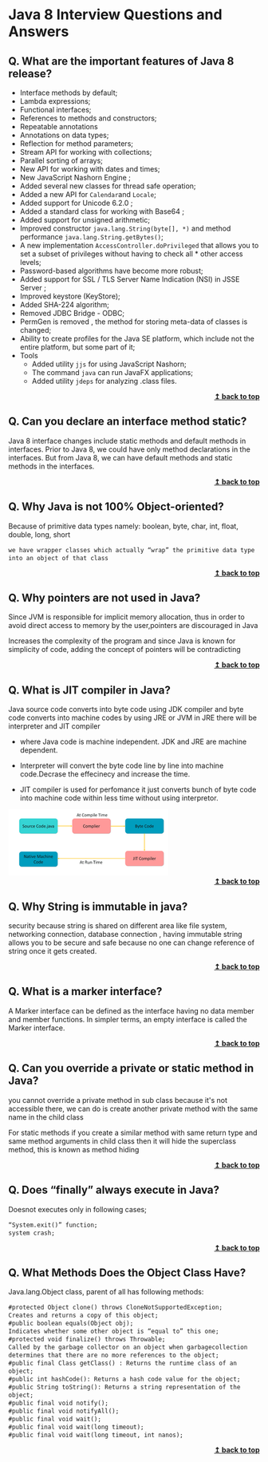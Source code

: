 # Java 8 Interview Questions and Answers

## Q. What are the important features of Java 8 release?

* Interface methods by default;
* Lambda expressions;
* Functional interfaces;
* References to methods and constructors;
* Repeatable annotations
* Annotations on data types;
* Reflection for method parameters;
* Stream API for working with collections;
* Parallel sorting of arrays;
* New API for working with dates and times;
* New JavaScript Nashorn Engine ;
* Added several new classes for thread safe operation;
* Added a new API for `Calendar`and `Locale`;
* Added support for Unicode 6.2.0 ;
* Added a standard class for working with Base64 ;
* Added support for unsigned arithmetic;
* Improved constructor `java.lang.String(byte[], *)` and method performance `java.lang.String.getBytes()`;
* A new implementation `AccessController.doPrivileged` that allows you to set a subset of privileges without having to check all * other access levels;
* Password-based algorithms have become more robust;
* Added support for SSL / TLS Server Name Indication (NSI) in JSSE Server ;
* Improved keystore (KeyStore);
* Added SHA-224 algorithm;
* Removed JDBC Bridge - ODBC;
* PermGen is removed , the method for storing meta-data of classes is changed;
* Ability to create profiles for the Java SE platform, which include not the entire platform, but some part of it;
* Tools
    * Added utility `jjs` for using JavaScript Nashorn;
    * The command `java` can run JavaFX applications;
    * Added utility `jdeps` for analyzing .class files.

<div align="right">
    <b><a href="#">↥ back to top</a></b>
</div>

## Q. Can you declare an interface method static?

Java 8 interface changes include static methods and default methods in interfaces. Prior to Java 8, we could have only method declarations in the interfaces. But from Java 8, we can have default methods and static methods in the interfaces.

<div align="right">
    <b><a href="#">↥ back to top</a></b>
</div>

## Q. Why Java is not 100% Object-oriented?

Because of primitive data types namely: boolean, byte, char, int, float, double, long, short

	we have wrapper classes which actually “wrap” the primitive data type into an object of that class

<div align="right">
    <b><a href="#">↥ back to top</a></b>
</div>

## Q. Why pointers are not used in Java?

Since JVM is responsible for implicit memory allocation, thus in order to avoid direct access to memory by the user,pointers are discouraged in Java

Increases the complexity of the program and since Java is known for simplicity of code, adding the concept of pointers will be contradicting

<div align="right">
    <b><a href="#">↥ back to top</a></b>
</div>

## Q. What is JIT compiler in Java?

Java source code converts into byte code using JDK compiler and byte code converts into machine codes by using JRE or JVM in JRE there will be interpreter and JIT compiler 

* where Java code is machine independent. JDK and JRE are machine dependent.

* Interpreter will convert the byte code line by line into machine code.Decrase the effecinecy and increase the time.

* JIT compiler is used for perfomance it just converts bunch of byte code into machine code within less time without using interpretor.

<img src="assets/JIT.png" alt="Jit Compiler" />

<div align="right">
    <b><a href="#">↥ back to top</a></b>
</div>

## Q. Why String is immutable in java?

security because string is shared on different area like file system, networking connection, database connection , having immutable string allows you to be secure and safe because no one can change reference of string once it gets created.

<div align="right">
    <b><a href="#">↥ back to top</a></b>
</div>

## Q. What is a marker interface?

A Marker interface can be defined as the interface having no data member and member functions. In simpler terms, an empty interface is called the Marker interface.

<div align="right">
    <b><a href="#">↥ back to top</a></b>
</div>

## Q. Can you override a private or static method in Java?

you cannot override a private method in sub class because it's not accessible there, we can do is create another private method with the same name in the child class

For static methods if you create a similar method with same return type and same method arguments in child class then it will hide the superclass method, this is known as method hiding

<div align="right">
    <b><a href="#">↥ back to top</a></b>
</div>
 
## Q. Does “finally” always execute in Java?

Doesnot executes only in following cases;

	“System.exit()” function;
	system crash;

<div align="right">
    <b><a href="#">↥ back to top</a></b>
</div>
 
## Q. What Methods Does the Object Class Have?

Java.lang.Object class, parent of all has following methods:
	
	#protected Object clone() throws CloneNotSupportedException;
	Creates and returns a copy of this object;
	#public boolean equals(Object obj);
	Indicates whether some other object is “equal to” this one;
	#protected void finalize() throws Throwable;
	Called by the garbage collector on an object when garbagecollection   determines that there are no more references to the object;
	#public final Class getClass() : Returns the runtime class of an object;
	#public int hashCode(): Returns a hash code value for the object;
	#public String toString(): Returns a string representation of the object;
	#public final void notify();
	#public final void notifyAll();
	#public final void wait();
	#public final void wait(long timeout);
	#public final void wait(long timeout, int nanos);

<div align="right">
    <b><a href="#">↥ back to top</a></b>
</div>
